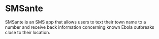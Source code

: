 SMSante
=======

SMSante is an SMS app that allows users to text their town name to a number and receive back information concerning known Ebola outbreaks close to their location.
